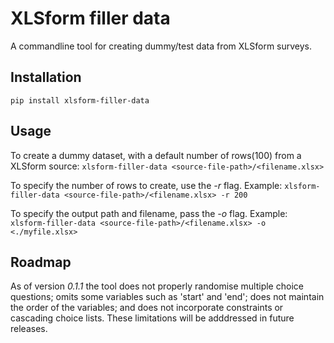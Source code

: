 # XLSform filler data

A commandline tool for creating dummy/test data from XLSform surveys.

## Installation
```pip install xlsform-filler-data```

## Usage
To create a dummy dataset, with a default number of rows(100) from a XLSform source:
```xlsform-filler-data <source-file-path>/<filename.xlsx>```

To specify the number of rows to create, use the *-r* flag. Example:
```xlsform-filler-data <source-file-path>/<filename.xlsx> -r 200```

To specify the output path and filename, pass the *-o* flag. Example:
```xlsform-filler-data <source-file-path>/<filename.xlsx> -o <./myfile.xlsx>```

## Roadmap
As of version *0.1.1* the tool does not properly randomise multiple choice questions; omits some variables such as 'start' and 'end'; does not maintain the order of the variables; and does not incorporate constraints or cascading choice lists. These limitations will be adddressed in future releases.
